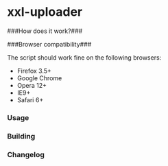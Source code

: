 xxl-uploader
===========

###How does it work?###

###Browser compatibility###

The script should work fine on the following browsers:

* Firefox 3.5+
* Google Chrome
* Opera 12+
* IE9+
* Safari 6+

### Usage ###

### Building ###

### Changelog ###
